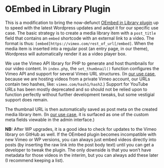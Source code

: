 # OEmbed in Library Plugin
This is a modification to bring the now-defunct [OEmbed in Library plugin](https://wordpress.org/plugins/oembed-in-library/) up to speed with the latest Wordpress updates and adapt it for our specific use case. The basic strategy is to create a media library item with a `post_title` field that contains an `embed` shortcode with an external link to a video. The format is thus: `[embed]https://vimeo.com/rest_of_url[/embed]`. When the media item is inserted into a regular post (an entry page, in our theme), Wordpress will automatically render it as a video player box. 

We use the Vimeo API library for PHP to generate and host thumbnails for our video content. In `index.php`, the `set_thumbnail()` function configures the Vimeo API and support for several Vimeo URL structures. (In [our use case](https://github.com/hackcurio/hackcurio_theme), because we are hosting videos from a private Vimeo account, our URLs contain two hashes, like: `vimeo.com/hash1/hash2`.) Support for YouTube URLs has been mostly deprecated and so should not be relied upon to function perfectly without further development tweaks, but some vestigial support does remain.  

The thumbnail URL is then automatically saved as post meta on the created media library item. (In [our use case](https://github.com/hackcurio/hackcurio_theme), it is surfaced as one of the custom meta fields viewable in the admin interface.) 

**NB:** After WP upgrades, it is a good idea to check for updates to the Vimeo library on GitHub as well. If the OEmbed plugin becomes incompatible with new Vimeo or WP versions, you can always just embed videos directly into posts (by inserting the raw link into the post body text) until you can get a developer to tweak the plugin. The only downside is that you won’t have metadata for those videos in the interim, but you can always add these later (I recommend keeping a list). 
